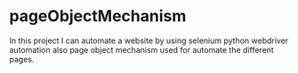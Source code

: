# pageObjectMechanism
In this project I can automate a website by using selenium python webdriver automation also page object mechanism used for automate the different pages.
